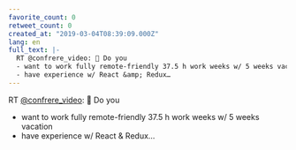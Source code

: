 ```yaml
---
favorite_count: 0
retweet_count: 0
created_at: "2019-03-04T08:39:09.000Z"
lang: en
full_text: |-
  RT @confrere_video: 👋 Do you
  - want to work fully remote-friendly 37.5 h work weeks w/ 5 weeks vacation
  - have experience w/ React &amp; Redux…
---
```


RT [@confrere_video](https://twitter.com/confrere_video): 👋 Do you

- want to work fully remote-friendly 37.5 h work weeks w/ 5 weeks vacation
- have experience w/ React &amp; Redux…
